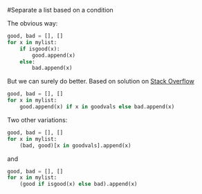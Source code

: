 #Separate a list based on a condition

The obvious way:
```python
good, bad = [], []
for x in mylist:
	if isgood(x):
		good.append(x)
	else:
		bad.append(x)
```

But we can surely do better.
Based on solution on [Stack Overflow](http://stackoverflow.com/questions/949098/python-split-a-list-based-on-a-condition)

```python
good, bad = [], []
for x in mylist:
	good.append(x) if x in goodvals else bad.append(x)
```

Two other variations:

```python
good, bad = [], []
for x in mylist:
    (bad, good)[x in goodvals].append(x)
```

and 

```python
good, bad = [], []
for x in mylist:
	(good if isgood(x) else bad).append(x)
```